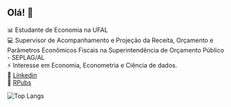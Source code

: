## Olá! 👋

:bar_chart: Estudante de Economia na UFAL \
:computer: Supervisor de Acompanhamento e Projeção da Receita, Orçamento e Parâmetros Econômicos Fiscais na Superintendência de Orçamento Público - SEPLAG/AL \
:zap: Interesse em Economia, Econometria e Ciência de dados. \
:bookmark_tabs: [Linkedin](https://www.linkedin.com/in/vinicius-oc-ventura/) \
:bookmark_tabs: [RPubs](https://rpubs.com/viniventur/)

![Top Langs](https://github-readme-stats-sigma-five.vercel.app/api/top-langs/?username=viniventur&layout=compact)

<!--
**viniventur/viniventur** is a ✨ _special_ ✨ repository because its `README.md` (this file) appears on your GitHub profile.

Here are some ideas to get you started:

- 🔭 I’m currently working on ...
- 🌱 I’m currently learning ...
- 👯 I’m looking to collaborate on ...
- 🤔 I’m looking for help with ...
- 💬 Ask me about ...
- 📫 How to reach me: ...
- 😄 Pronouns: ...
- ⚡ Fun fact: ...
-->
